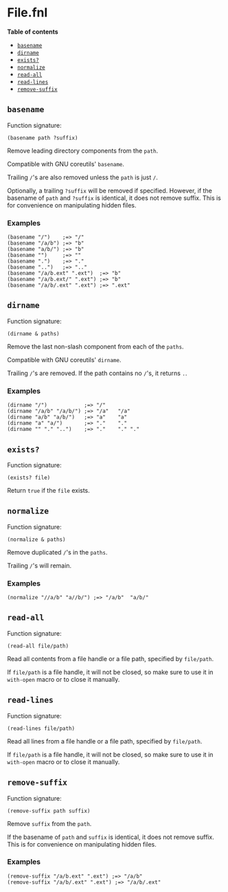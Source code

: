 # File.fnl

**Table of contents**

- [`basename`](#basename)
- [`dirname`](#dirname)
- [`exists?`](#exists)
- [`normalize`](#normalize)
- [`read-all`](#read-all)
- [`read-lines`](#read-lines)
- [`remove-suffix`](#remove-suffix)

## `basename`
Function signature:

```
(basename path ?suffix)
```

Remove leading directory components from the `path`.

Compatible with GNU coreutils' `basename`.

Trailing `/`'s are also removed unless the `path` is just `/`.

Optionally, a trailing `?suffix` will be removed if specified. 
However, if the basename of `path` and `?suffix` is identical,
it does not remove suffix.
This is for convenience on manipulating hidden files.

### Examples

```fennel
(basename "/")    ;=> "/"
(basename "/a/b") ;=> "b"
(basename "a/b/") ;=> "b"
(basename "")     ;=> ""
(basename ".")    ;=> "."
(basename "..")   ;=> ".."
(basename "/a/b.ext" ".ext")  ;=> "b"
(basename "/a/b.ext/" ".ext") ;=> "b"
(basename "/a/b/.ext" ".ext") ;=> ".ext"
```

## `dirname`
Function signature:

```
(dirname & paths)
```

Remove the last non-slash component from each of the `paths`.

Compatible with GNU coreutils' `dirname`.

Trailing `/`'s are removed. If the path contains no `/`'s, it returns `.`.

### Examples

```fennel
(dirname "/")            ;=> "/"
(dirname "/a/b" "/a/b/") ;=> "/a"	"/a"
(dirname "a/b" "a/b/")   ;=> "a"	"a"
(dirname "a" "a/")       ;=> "."	"."
(dirname "" "." "..")    ;=> "."	"."	"."
```

## `exists?`
Function signature:

```
(exists? file)
```

Return `true` if the `file` exists.

## `normalize`
Function signature:

```
(normalize & paths)
```

Remove duplicated `/`'s in the `paths`.

Trailing `/`'s will remain.

### Examples

```fennel
(normalize "//a/b" "a//b/") ;=> "/a/b"	"a/b/"
```

## `read-all`
Function signature:

```
(read-all file/path)
```

Read all contents from a file handle or a file path, specified by `file/path`.

If `file/path` is a file handle, it will not be closed, so make sure to use it
in `with-open` macro or to close it manually.

## `read-lines`
Function signature:

```
(read-lines file/path)
```

Read all lines from a file handle or a file path, specified by `file/path`.

If `file/path` is a file handle, it will not be closed, so make sure to use it
in `with-open` macro or to close it manually.

## `remove-suffix`
Function signature:

```
(remove-suffix path suffix)
```

Remove `suffix` from the `path`.

If the basename of `path` and `suffix` is identical,
it does not remove suffix.
This is for convenience on manipulating hidden files.

### Examples

```fennel
(remove-suffix "/a/b.ext" ".ext") ;=> "/a/b"
(remove-suffix "/a/b/.ext" ".ext") ;=> "/a/b/.ext"
```


<!-- Generated with Fenneldoc 1.0.1-dev
     https://gitlab.com/andreyorst/fenneldoc -->

